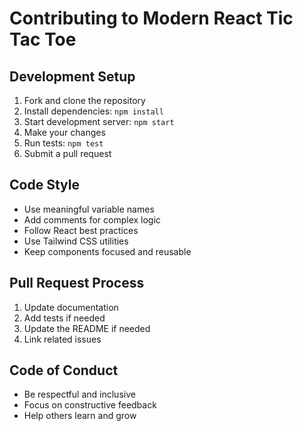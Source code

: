 # Contributing to Modern React Tic Tac Toe

## Development Setup

1. Fork and clone the repository
2. Install dependencies: `npm install`
3. Start development server: `npm start`
4. Make your changes
5. Run tests: `npm test`
6. Submit a pull request

## Code Style

- Use meaningful variable names
- Add comments for complex logic
- Follow React best practices
- Use Tailwind CSS utilities
- Keep components focused and reusable

## Pull Request Process

1. Update documentation
2. Add tests if needed
3. Update the README if needed
4. Link related issues

## Code of Conduct

- Be respectful and inclusive
- Focus on constructive feedback
- Help others learn and grow